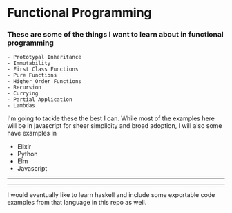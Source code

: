 # Functional Programming

<h3> These are some of the things I want to learn about in functional programming </h3>

```
- Prototypal Inheritance
- Immutability
- First Class Functions
- Pure Functions
- Higher Order Functions
- Recursion
- Currying
- Partial Application
- Lambdas
```


<p> I'm going to tackle these the best I can. While most of the examples here will be in javascript for sheer simplicity and broad adoption, I will also some have examples in </p> 
<ul>
  <li>Elixir</li>
  <li>Python</li>
  <li>Elm</li>
  <li>Javascript</li>
</ul>
<hr>
<hr>
<p> I would eventually like to learn haskell and include some exportable code examples from that language in this repo as well. </p> 
